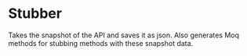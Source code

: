 # Stubber
Takes the snapshot of the API and saves it as json. Also generates Moq methods for stubbing methods with these snapshot data.
